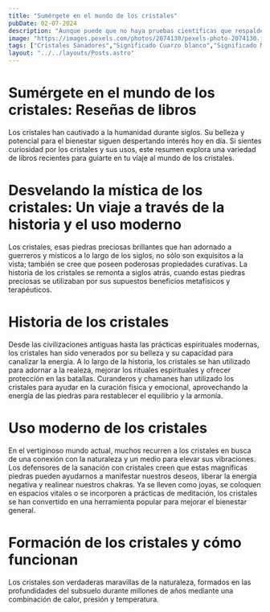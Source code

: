 ```yaml
---
title: "Sumérgete en el mundo de los cristales"
pubDate: 02-07-2024
description: "Aunque puede que no haya pruebas científicas que respalden la idea de que las piedras preciosas tienen propiedades curativas, le invitamos a sumergirse en el encantador mundo de la gemoterapia y experimentar los profundos efectos de estas radiantes piedras."
image: "https://images.pexels.com/photos/2074130/pexels-photo-2074130.jpeg?auto=compress&cs=tinysrgb&w=1260&h=750&dpr=1"
tags: ["Cristales Sanadores","Significado Cuarzo blanco","Significado Minerales","Belleza Envolvente", "Potencia Transformadora"]
layout: "../../layouts/Posts.astro"
---
```


# Sumérgete en el mundo de los cristales: Reseñas de libros

Los cristales han cautivado a la humanidad durante siglos. Su belleza y potencial para el bienestar siguen despertando interés hoy en día. Si sientes curiosidad por los cristales y sus usos, este resumen explora una variedad de libros recientes para guiarte en tu viaje al mundo de los cristales.

# Desvelando la mística de los cristales: Un viaje a través de la historia y el uso moderno

Los cristales, esas piedras preciosas brillantes que han adornado a guerreros y místicos a lo largo de los siglos, no sólo son exquisitos a la vista; también se cree que poseen poderosas propiedades curativas. La historia de los cristales se remonta a siglos atrás, cuando estas piedras preciosas se utilizaban por sus supuestos beneficios metafísicos y terapéuticos.

# Historia de los cristales

Desde las civilizaciones antiguas hasta las prácticas espirituales modernas, los cristales han sido venerados por su belleza y su capacidad para canalizar la energía. A lo largo de la historia, los cristales se han utilizado para adornar a la realeza, mejorar los rituales espirituales y ofrecer protección en las batallas. Curanderos y chamanes han utilizado los cristales para ayudar en la curación física y emocional, aprovechando la energía de las piedras para restablecer el equilibrio y la armonía.

# Uso moderno de los cristales

En el vertiginoso mundo actual, muchos recurren a los cristales en busca de una conexión con la naturaleza y un medio para elevar sus vibraciones. Los defensores de la sanación con cristales creen que estas magníficas piedras pueden ayudarnos a manifestar nuestros deseos, liberar la energía negativa y realinear nuestros chakras. Ya se lleven como joyas, se coloquen en espacios vitales o se incorporen a prácticas de meditación, los cristales se han convertido en una herramienta popular para mejorar el bienestar general.

# Formación de los cristales y cómo funcionan

Los cristales son verdaderas maravillas de la naturaleza, formados en las profundidades del subsuelo durante millones de años mediante una combinación de calor, presión y temperatura.
